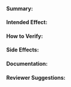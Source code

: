 #### Summary:

#### Intended Effect:

#### How to Verify:

#### Side Effects:

#### Documentation:

#### Reviewer Suggestions: 

